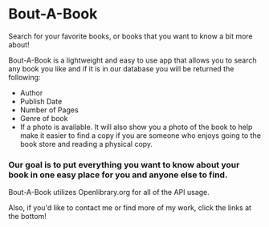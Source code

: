 # Bout-A-Book
Search for your favorite books, or books that you want to know a bit more about!


Bout-A-Book is a lightweight and easy to use app that allows you to search any book you like and if it is in our database you will be returned the following:

- Author
- Publish Date
- Number of Pages
- Genre of book
- If a photo is available. It will also show you a photo of the book to help make it easier to find a copy if you are someone who enjoys going to the book store and reading a physical copy.

### Our goal is to put everything you want to know about your book in one easy place for you and anyone else to find.

Bout-A-Book utilizes Openlibrary.org for all of the API usage.

Also, if you'd like to contact me or find more of my work, click the links at the bottom!
